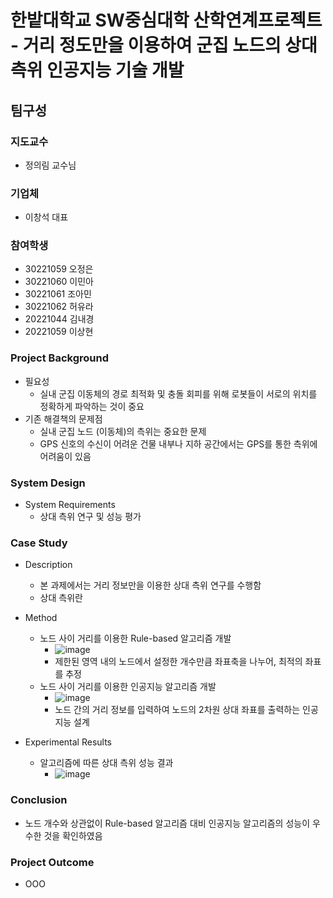 # 한밭대학교 SW중심대학 산학연계프로젝트 - 거리 정도만을 이용하여 군집 노드의 상대 측위 인공지능 기술 개발

## 팀구성

### 지도교수
* 정의림 교수님

### 기업체
* 이창석 대표

### 참여학생
* 30221059 오정은
* 30221060 이민아
* 30221061 조아민
* 30221062 허유라
* 20221044 김내경
* 20221059 이상현

### Project Background
* 필요성
    * 실내 군집 이동체의 경로 최적화 및 충돌 회피를 위해 로봇들이 서로의 위치를 정확하게 파악하는 것이 중요
* 기존 해결책의 문제점
    * 실내 군집 노드 (이동체)의 측위는 중요한 문제
    * GPS 신호의 수신이 어려운 건물 내부나 지하 공간에서는 GPS를 통한 측위에 어려움이 있음

### System Design
* System Requirements
   * 상대 측위 연구 및 성능 평가

### Case Study
* Description
     * 본 과제에서는 거리 정보만을 이용한 상대 측위 연구를 수행함
     * 상대 측위란
* Method
     * 노드 사이 거리를 이용한 Rule-based 알고리즘 개발
        * ![image](https://github.com/pomodoro-a/INDPRO23-acelab/assets/153184149/079a9487-a4c8-477f-bf02-ab7d1a7ce6ee)
        * 제한된 영역 내의 노드에서 설정한 개수만큼 좌표축을 나누어, 최적의 좌표를 추정
     *  노드 사이 거리를 이용한 인공지능 알고리즘 개발
        * ![image](https://github.com/pomodoro-a/INDPRO23-acelab/assets/153184149/f13bdce3-5ec7-48bb-a602-aa0b3f367a60)
        * 노드 간의 거리 정보를 입력하여 노드의 2차원 상대 좌표를 출력하는 인공지능 설계

* Experimental Results
   * 알고리즘에 따른 상대 측위 성능 결과
      * ![image](https://github.com/pomodoro-a/INDPRO23-acelab/assets/153184149/c7d79178-c9c3-4b1f-ae96-9e947a74ba57)
 
### Conclusion
* 노드 개수와 상관없이 Rule-based 알고리즘 대비 인공지능 알고리즘의 성능이 우수한 것을 확인하였음

### Project Outcome
* OOO
